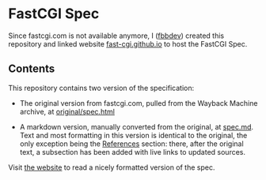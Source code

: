 # FastCGI Spec

Since fastcgi.com is not available anymore, I ([fbbdev](https://github.com/fbbdev)) created this repository and linked website [fast-cgi.github.io](https://fast-cgi.github.io) to host the FastCGI Spec.

## Contents

This repository contains two version of the specification:

  * The original version from fastcgi.com, pulled from the Wayback Machine archive, at [original/spec.html](original/spec.html)

  * A markdown version, manually converted from the original, at [spec.md](spec.md). Text and most formatting in this version is identical to the original, the only exception being the [References](spec.md#9-references) section: there, after the original text, a subsection has been added with live links to updated sources.

Visit [the website](https://fast-cgi.github.io) to read a nicely formatted version of the spec.
